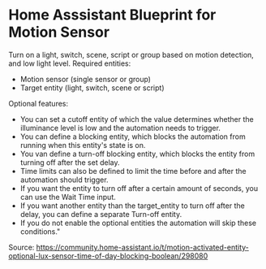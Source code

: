 Home Asssistant Blueprint for Motion Sensor
=======================

Turn on a light, switch, scene, script or group based on motion detection, and low light level.
Required entities:
- Motion sensor (single sensor or group)
- Target entity (light, switch, scene or script)

Optional features:
- You can set a cutoff entity of which the value determines whether the illuminance level is low and the automation needs to trigger. 
- You can define a blocking entity, which blocks the automation from running when this entity's state is on. 
- You van define a turn-off blocking entity, which blocks the entity from turning off after the set delay. 
- Time limits can also be defined to limit the time before and after the automation should trigger. 
- If you want the entity to turn off after a certain amount of seconds, you can use the Wait Time input. 
- If you want another entity than the target_entity to turn off after the delay, you can define a separate Turn-off entity. 
- If you do not enable the optional entities the automation will skip these conditions."

Source: https://community.home-assistant.io/t/motion-activated-entity-optional-lux-sensor-time-of-day-blocking-boolean/298080
